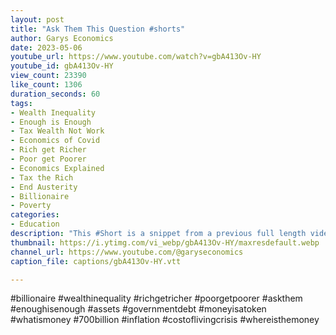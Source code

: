 ```yaml
---
layout: post
title: "Ask Them This Question #shorts"
author: Garys Economics
date: 2023-05-06
youtube_url: https://www.youtube.com/watch?v=gbA413Ov-HY
youtube_id: gbA413Ov-HY
view_count: 23390
like_count: 1306
duration_seconds: 60
tags:
- Wealth Inequality
- Enough is Enough
- Tax Wealth Not Work
- Economics of Covid
- Rich get Richer
- Poor get Poorer
- Economics Explained
- Tax the Rich
- End Austerity
- Billionaire
- Poverty
categories:
- Education
description: "This #Short is a snippet from a previous full length video \"Where is the Money? - What I Learnt on the BBC\"\" https://youtu.be/olhY3NI7jbE"
thumbnail: https://i.ytimg.com/vi_webp/gbA413Ov-HY/maxresdefault.webp
channel_url: https://www.youtube.com/@garyseconomics
caption_file: captions/gbA413Ov-HY.vtt

---
```


#billionaire #wealthinequality #richgetricher #poorgetpoorer #askthem   #enoughisenough #assets #governmentdebt #moneyisatoken #whatismoney #700billion #inflation #costoflivingcrisis #whereisthemoney
